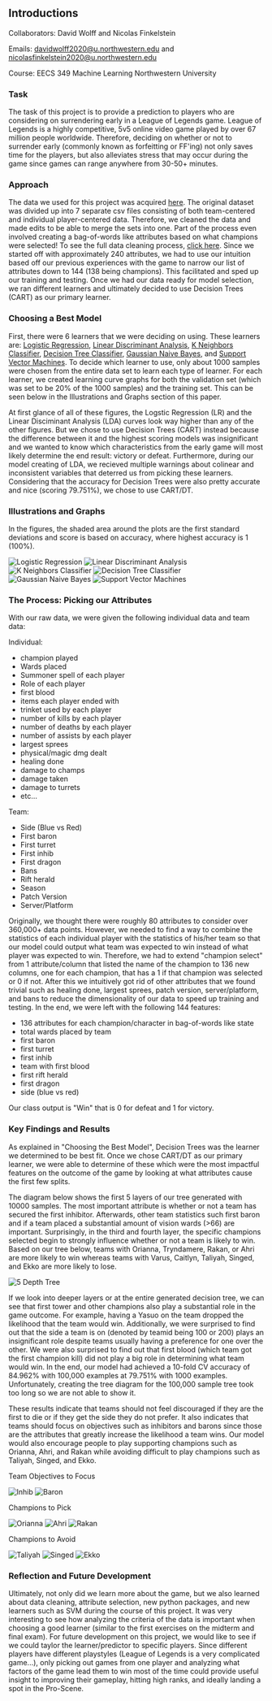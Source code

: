 ## Introductions

Collaborators: David Wolff and Nicolas Finkelstein

Emails: davidwolff2020@u.northwestern.edu and nicolasfinkelstein2020@u.northwestern.edu

Course: EECS 349 Machine Learning Northwestern University


### Task

The task of this project is to provide a prediction to players who are considering on surrendering early in a League of Legends game. League of Legends is a highly competitive, 5v5 online video game played by over 67 million people worldwide. Therefore, deciding on whether or not to surrender early (commonly known as forfeitting or FF'ing) not only saves time for the players, but also alleviates stress that may occur during the game since games can range anywhere from 30-50+ minutes.


### Approach

The data we used for this project was acquired [here](http://www.kaggle.com/paololol/league-of-legends-ranked-matches/data). The original dataset was divided up into 7 separate csv files consisting of both team-centered and individual player-centered data. Therefore, we cleaned the data and made edits to be able to merge the sets into one. Part of the process even involved creating a bag-of-words like attributes based on what champions were selected! To see the full data cleaning process, [click here](./datacleaning.html). Since we started off with approximately 240 attributes, we had to use our intuition based off our previous experiences with the game to narrow our list of attributes down to 144 (138 being champions). This facilitated and sped up our training and testing. Once we had our data ready for model selection, we ran different learners and ultimately decided to use Decision Trees (CART) as our primary learner.

### Choosing a Best Model

First, there were 6 learners that we were deciding on using. These learners are: [Logistic Regression](https://machinelearningmastery.com/logistic-regression-for-machine-learning/), [Linear Discriminant Analysis](https://en.wikipedia.org/wiki/Linear_discriminant_analysis), [K Neighbors Classifier](https://en.wikipedia.org/wiki/K-nearest_neighbors_algorithm), [Decision Tree Classifier](https://en.wikipedia.org/wiki/Decision_tree_learning), [Gaussian Naive Bayes](https://en.wikipedia.org/wiki/Naive_Bayes_classifier), and [Support Vector Machines](https://en.wikipedia.org/wiki/Support_vector_machine). To decide which learner to use, only about 1000 samples were chosen from the entire data set to learn each type of learner. For each learner, we created learning curve graphs for both the validation set (which was set to be 20% of the 1000 samples) and the training set. This can be seen below in the Illustrations and Graphs section of this paper. 

At first glance of all of these figures, the Logstic Regression (LR) and the Linear Disciminant Analysis (LDA) curves look way higher than any of the other figures. But we chose to use Decision Trees (CART) instead because the difference between it and the highest scoring models was insignificant and we wanted to know which characteristics from the early game will most likely determine the end result: victory or defeat. Furthermore, during our model creating of LDA, we recieved multiple warnings about colinear and inconsistent variables that deterred us from picking these learners. Considering that the accuracy for Decision Trees were also pretty accurate and nice (scoring 79.751%), we chose to use CART/DT. 


### Illustrations and Graphs

In the figures, the shaded area around the plots are the first standard deviations and score is based on accuracy, where highest accuracy is 1 (100%).

![Logistic Regression](/images/LR_figure.png)
![Linear Discriminant Analysis](/images/LDA_figure.png)
![K Neighbors Classifier](/images/KNN_figure.png)
![Decision Tree Classifier](/images/CART_figure.png)
![Gaussian Naive Bayes](/images/NB_figure.png)
![Support Vector Machines](/images/SVM_figure.png)

### The Process: Picking our Attributes
With our raw data, we were given the following individual data and team data:

Individual:
- champion played
- Wards placed
- Summoner spell of each player
- Role of each player
- first blood
- items each player ended with
- trinket used by each player
- number of kills by each player
- number of deaths by each player
- number of assists by each player
- largest sprees
- physical/magic dmg dealt
- healing done
- damage to champs
- damage taken
- damage to turrets
- etc...

Team:
- Side (Blue vs Red)
- First baron
- First turret
- First inhib
- First dragon
- Bans
- Rift herald
- Season
- Patch Version
- Server/Platform

Originally, we thought there were roughly 80 attributes to consider over 360,000+ data points. However, we needed to find a way to combine the statistics of each individual player with the statistics of his/her team so that our model could output what team was expected to win instead of what player was expected to win. Therefore, we had to extend "champion select" from 1 attribute/column that listed the name of the champion to 136 new columns, one for each champion, that has a 1 if that champion was selected or 0 if not. After this we intuitively got rid of other attributes that we found trivial such as healing done, largest sprees, patch version, server/platform, and bans to reduce the dimensionality of our data to speed up training and testing. In the end, we were left with the following 144 features:

- 136 attributes for each champion/character in bag-of-words like state
- total wards placed by team
- first baron
- first turret
- first inhib
- team with first blood
- first rift herald
- first dragon
- side (blue vs red)

Our class output is "Win" that is 0 for defeat and 1 for victory.

### Key Findings and Results
As explained in "Choosing the Best Model", Decision Trees was the learner we determined to be best fit. Once we chose CART/DT as our primary learner, we were able to determine of these which were the most impactful features on the outcome of the game by looking at what attributes cause the first few splits.

The diagram below shows the first 5 layers of our tree generated with 10000 samples. The most important attribute is whether or not a team has secured the first inhibitor. Afterwards, other team statistics such first baron and if a team placed a substantial amount of vision wards (>66) are important. Surprisingly, in the third and fourth layer, the specific champions selected begin to strongly influence whether or not a team is likely to win. Based on our tree below, teams with Orianna, Tryndamere, Rakan, or Ahri are more likely to win whereas teams with Varus, Caitlyn, Taliyah, Singed, and Ekko are more likely to lose.

![5 Depth Tree](/images/5DepthTree.png)

If we look into deeper layers or at the entire generated decision tree, we can see that first tower and other champions also play a substantial role in the game outcome. For example, having a Yasuo on the team dropped the likelihood that the team would win. Additionally, we were surprised to find out that the side a team is on (denoted by teamid being 100 or 200) plays an insignificant role despite teams usually having a preference for one over the other. We were also surprised to find out that first blood (which team got the first champion kill) did not play a big role in determining what team would win. In the end, our model had achieved a 10-fold CV accuracy of 84.962% with 100,000 examples at 79.751% with 1000 examples. Unfortunately, creating the tree diagram for the 100,000 sample tree took too long so we are not able to show it.

These results indicate that teams should not feel discouraged if they are the first to die or if they get the side they do not prefer. It also indicates that teams should focus on objectives such as inhibitors and barons since those are the attributes that greatly increase the likelihood a team wins. Our model would also encourage people to play supporting champions such as Orianna, Ahri, and Rakan while avoiding difficult to play champions such as Taliyah, Singed, and Ekko.

Team Objectives to Focus

![Inhib](/images/inhib.jpg)
![Baron](/images/baron.png)


Champions to Pick

![Orianna](/images/orianna.png)
![Ahri](/images/ahri.png)
![Rakan](/images/Rakan.png)


Champions to Avoid

![Taliyah](/images/taliyah.png)
![Singed](/images/singed.png)
![Ekko](/images/ekko.png)



### Reflection and Future Development
Ultimately, not only did we learn more about the game, but we also learned about data cleaning, attribute selection, new python packages, and new learners such as SVM during the course of this project. It was very interesting to see how analyzing the criteria of the data is important when choosing a good learner (similar to the first exercises on the midterm and final exam). For future development on this project, we would like to see if we could taylor the learner/predictor to specific players. Since different players have different playstyles (League of Legends is a very complicated game...), only picking out games from one player and analyzing what factors of the game lead them to win most of the time could provide useful insight to improving their gameplay, hitting high ranks, and ideally landing a spot in the Pro-Scene.

